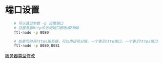 # 端口设置


``` bash
    # 可以通过参数 -p 设置端口
    # 将服务器http的访问端口修改成8080
    ftl-node -p 8080

    # 如果同时开https服务器，可以用逗号分隔，一个表示http端口，一个表示https端口
    ftl-node -p 8080,8081
```

[服务器类型修改](./serverType.md)
